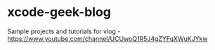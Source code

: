 # xcode-geek-blog
Sample projects and tutorials for vlog - https://www.youtube.com/channel/UCUwoQ1R5J4gZYFqXWuKJYkw
